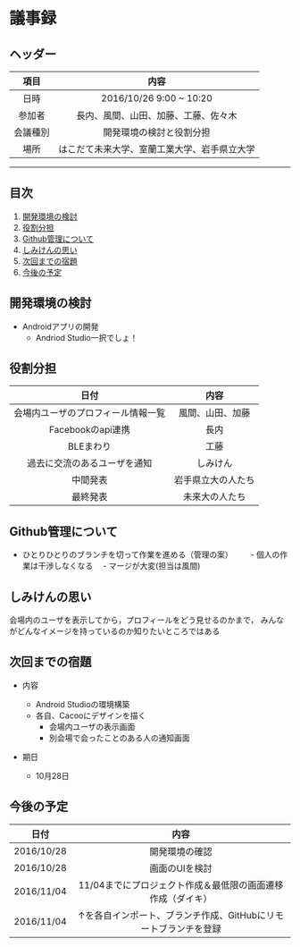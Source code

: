
# 議事録

## ヘッダー
|項目|内容|
|:--:|:--:|
| 日時 | 2016/10/26  9:00 ~ 10:20|
| 参加者 | 長内、風間、山田、加藤、工藤、佐々木 |
| 会議種別 | 開発環境の検討と役割分担 |
| 場所 | はこだて未来大学、室蘭工業大学、岩手県立大学 |

---
## 目次
1. [開発環境の検討](#anchar1)
2. [役割分担](#anchar2)
3. [Github管理について](#anchar3)　
4. [しみけんの思い](#anchar4)
3. [次回までの宿題](#anchar5)
4. [今後の予定](#anchar6)

## <div id="anchar1"/>開発環境の検討
- Androidアプリの開発
  - Andriod Studio一択でしょ！

## <div id="anchar2"/>役割分担
|日付|内容|
|:--:|:--:|
| 会場内ユーザのプロフィール情報一覧 | 風間、山田、加藤 |
| Facebookのapi連携 | 長内 |
| BLEまわり | 工藤 |
| 過去に交流のあるユーザを通知 | しみけん |
| 中間発表 | 岩手県立大の人たち |
| 最終発表 | 未来大の人たち |

## <div id="anchar3"/>Github管理について
- ひとりひとりのブランチを切って作業を進める（管理の案）
　　- 個人の作業は干渉しなくなる
  　- マージが大変(担当は風間)

## <div id="anchar4"/>しみけんの思い
会場内のユーザを表示してから，プロフィールをどう見せるのかまで，
みんながどんなイメージを持っているのか知りたいところではある

## <div id="anchar5"/>次回までの宿題
- 内容
   - Android Studioの環境構築
   - 各自、Cacooにデザインを描く
     - 会場内ユーザの表示画面
     - 別会場で会ったことのある人の通知画面
  
- 期日
	- 10月28日

## <div id="anchar6"/>今後の予定
|日付|内容|
|:--:|:--:|
| 2016/10/28 | 開発環境の確認 |
| 2016/10/28 | 画面のUIを検討 |
| 2016/11/04 | 11/04までにプロジェクト作成＆最低限の画面遷移作成（ダイキ）|
| 2016/11/04 | ↑を各自インポート、ブランチ作成、GitHubにリモートブランチを登録 |



